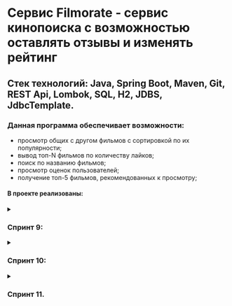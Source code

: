 # Сервис Filmorate - сервис кинопоиска с возможностью оставлять отзывы и изменять рейтинг

## Стек технологий: Java, Spring Boot, Maven, Git, REST Api, Lombok, SQL, H2, JDBS, JdbcTemplate.

### Данная программа обеспечивает возможности:
- просмотр общих с другом фильмов с сортировкой по их популярности;
- вывод топ-N фильмов по количеству лайков;
- поиск по названию фильмов;
- просмотр оценок пользователей;
- получение топ-5 фильмов, рекомендованных к просмотру;

#### В проекте реализованы: 

<details>
    <summary><h3> Спринт 9:</h3></summary>

Выполнено проектирование согласно Техническому заданию:
1. Определены модели данных приложения: Film, User;
2. Организовано предварительное хранение данных;
3. Созданы REST-контроллеры: FilmController, UserController;
3. Задана валидация данных;
4. Выполнено логирование данных;
5. Валидация проверяется тестами Unit5.
</details>

<details>
	<summary><h3> Спринт 10:</h3></summary>
1. Переработана архитектура проекта:

* созданы интерфейсы FilmStorage и UserStorage; 
* созданы классы InMemoryFilmStorage и InMemoryUserStorage (@Component); 
* созданы классы UserService и FilmService (@Service);
 
2. API доведен до соответствия REST;
3. Настроен ExceptionHandler для централизованной обработки ошибок
</details>


<details>
	<summary><h3> Спринт 11. </h3></summary>
Часть 1:
 
1. Спроектирована схема БД:
   ![ER-диаграмма](/ER_diagram.png)

2. ### Примеры запросов

<details>
	<summary><h3>Работа с фильмами:</h3></summary>

* Запрос фильма по id:

```SQL
SELECT f.name,
       f.description,
       f.release_date,
       f.duration,
       m.name,
       g.name
FROM films f
JOIN mpa m ON f.mpa_id = m.id
JOIN films_genres fg ON f.id = fg.film_id
JOIN genres g ON fg.genre_id = g.id
WHERE f.id = ?;
```   

* Запрос всех фильмов:

```SQL
SELECT f.name,
       f.description,
       f.releaseDate,
       f.duration,
       m.name,
       g.name
FROM films f
JOIN mpa m ON f.mpa_id = m.id
JOIN films_genres fg ON f.id = fg.film_id
JOIN genres g ON fg.genre_id = g.id;
```

* Запрос топ-N фильмов по количеству лайков:
```SQL
SELECT f.name,
       COUNT(l.film_id) AS likes_count
FROM films f
JOIN likes l ON f.id = l.film_id
GROUP BY f.name
ORDER BY likes_count DESC
LIMIT N;
```
</details>

<details>
    <summary><h3>Работа с пользователями:</h3></summary>

* Запрос пользователя по id:

```SQL
SELECT *
FROM users
WHERE id = ?;
```   

* Запрос всех пользователей:

```SQL
SELECT *
FROM users;
``` 

</details>

<details>
    <summary><h3>Работа с жанрами:</h3></summary>

* Запрос жанра по id:

```SQL
SELECT *
FROM genres
WHERE id = ?;
``` 

* Запрос всех жанров:

```SQL
SELECT *
FROM genres;
```   
</details>

<details>
<summary><h3>Работа с рейтингами MPA:</h3></summary>

* Запрос рейтинга по id:

```SQL
SELECT *
FROM mpa
WHERE id = ?;
``` 

* Запрос всех рейтингов MPA:

```SQL
SELECT *
FROM mpa;
```   
</details>

</details>

